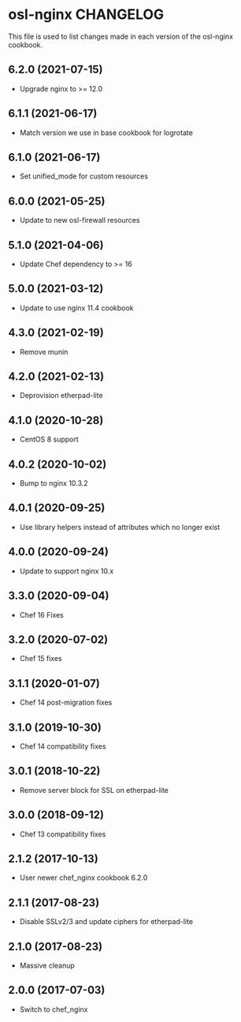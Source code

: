 osl-nginx CHANGELOG
===================

This file is used to list changes made in each version of the
osl-nginx cookbook.

6.2.0 (2021-07-15)
------------------
- Upgrade nginx to >= 12.0

6.1.1 (2021-06-17)
------------------
- Match version we use in base cookbook for logrotate

6.1.0 (2021-06-17)
------------------
- Set unified_mode for custom resources

6.0.0 (2021-05-25)
------------------
- Update to new osl-firewall resources

5.1.0 (2021-04-06)
------------------
- Update Chef dependency to >= 16

5.0.0 (2021-03-12)
------------------
- Update to use nginx 11.4 cookbook

4.3.0 (2021-02-19)
------------------
- Remove munin

4.2.0 (2021-02-13)
------------------
- Deprovision etherpad-lite

4.1.0 (2020-10-28)
------------------
- CentOS 8 support

4.0.2 (2020-10-02)
------------------
- Bump to nginx 10.3.2

4.0.1 (2020-09-25)
------------------
- Use library helpers instead of attributes which no longer exist

4.0.0 (2020-09-24)
------------------
- Update to support nginx 10.x

3.3.0 (2020-09-04)
------------------
- Chef 16 Fixes

3.2.0 (2020-07-02)
------------------
- Chef 15 fixes

3.1.1 (2020-01-07)
------------------
- Chef 14 post-migration fixes

3.1.0 (2019-10-30)
------------------
- Chef 14 compatibility fixes

3.0.1 (2018-10-22)
------------------
- Remove server block for SSL on etherpad-lite

3.0.0 (2018-09-12)
------------------
- Chef 13 compatibility fixes

2.1.2 (2017-10-13)
------------------
- User newer chef_nginx cookbook 6.2.0

2.1.1 (2017-08-23)
------------------
- Disable SSLv2/3 and update ciphers for etherpad-lite

2.1.0 (2017-08-23)
------------------
- Massive cleanup

2.0.0 (2017-07-03)
------------------
- Switch to chef_nginx

